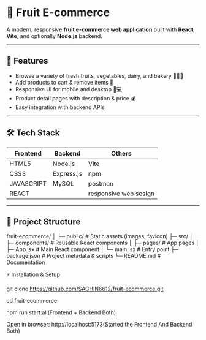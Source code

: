 # 🍉 Fruit E-commerce

A modern, responsive **fruit e-commerce web application** built with **React**, **Vite**, and optionally **Node.js** backend.

---

## 🚀 Features

- Browse a variety of fresh fruits, vegetables, dairy, and bakery 🥭🍎🍌  
- Add products to cart & remove items 🛒  
- Responsive UI for mobile and desktop 📱💻  
- Product detail pages with description & price 💰  
- Easy integration with backend APIs

---

## 🛠 Tech Stack

| Frontend        | Backend      | Others                |
|-----------------|--------------|-----------------------|
| HTML5           | Node.js      | Vite                  |
| CSS3            | Express.js   | npm                   |
| JAVASCRIPT      | MySQL        | postman               |
| REACT           |              | responsive web sesign |

---

## 📁 Project Structure

fruit-ecommerce/
│
├─ public/ # Static assets (images, favicon)
├─ src/
│ ├─ components/ # Reusable React components
│ ├─ pages/ # App pages
│ ├─ App.jsx # Main React component
│ └─ main.jsx # Entry point
├─ package.json # Project metadata & scripts
└─ README.md # Documentation

⚡ Installation & Setup

git clone https://github.com/SACHIN6612/fruit-ecommerce.git

cd fruit-ecommerce

npm run start:all(Frontend + Backend Both)

Open in browser:
http://localhost:5173(Started the Frontend And Backend Both)
